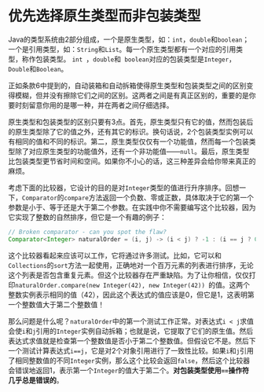 # 优先选择原生类型而非包装类型

Java的类型系统由2部分组成，一个是原生类型，如：`int`，`double`和`boolean`；一个是引用类型，如：`String`和`List`。每一个原生类型都有一个对应的引用类型，称作包装类型。  `int `，` double `和` boolean`对应的包装类型是`Integer`，`Double`和`Boolean`。

正如条款6中提到的，自动装箱和自动拆箱使得原生类型和包装类型之间的区别变得模糊，但并没有擦除它们之间的区别。这两者之间是有真正区别的，重要的是你要时刻留意你用的是哪一种，并在两者之间仔细选择。

原生类型和包装类型的区别只要有3点。首先，原生类型只有它的值，然而包装后的原生类型除了它的值之外，还有其它的标识。换句话说，2个包装类型实例可以有相同的值和不同的标识。第二，原生类型仅仅有一个功能值，然而每一个包装类型除了对应原生类型的功能值外，还有一个非功能值——`null`。最后，原生类型比包装类型更节省时间和空间。如果你不小心的话，这三种差异会给你带来真正的麻烦。

考虑下面的比较器，它设计的目的是对`Integer`类型的值进行升序排序。回想一下，`Comparator`的`compare`方法返回一个负数、零或正数，具体取决于它的第一个参数是小于、等于还是大于第二个参数。在实践中你不需要编写这个比较器，因为它实现了整数的自然排序，但它是一个有趣的例子：

```java
// Broken comparator - can you spot the flaw?
Comparator<Integer> naturalOrder = (i, j) -> (i < j) ? -1 : (i == j ? 0 : 1);
```

这个比较器看起来应该可以工作，它将通过许多测试。比如，它可以和`Collections`的`sort`方法一起使用，正确地对一个百万元素的列表进行排序，无论这个列表是否包含重复元素。但这个比较器存在严重缺陷。为了让你相信，仅仅打印`naturalOrder.compare(new Integer(42), new Integer(42)) `的值。这两个整数实例表示相同的值（42），因此这个表达式的值应该是0，但它是1，这表明第一个整数值大于第二个整数值！

那么问题是什么呢？`naturalOrder`中的第一个测试工作正常。对表达式`i < j`求值会使`i`和`j`引用的`Integer`实例自动拆箱；也就是说，它提取了它们的原生值。然后表达式求值就是检查第一个整数值是否小于第二个整数值。但假设它不是。然后下一个测试计算表达式`i==j`，它是对2个对象引用进行了一致性比较。如果`i`和`j`引用了相同整数值的不同`Integer`实例，那么这个比较会返回`false`，然后这个比较器会错误地返回1，表示第一个`Integer`的值大于第二个。**对包装类型使用`==`操作符几乎总是错误的**。



